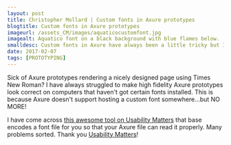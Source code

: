 ```yaml
---
layout: post
title: Christopher Mollard | Custom fonts in Axure prototypes
blogtitle: Custom fonts in Axure prototypes
imageurl: /assets_CM/images/aquaticocustomfont.jpg
imagealt: Aquatico font on a black background with blue flames below.
smalldesc: Custom fonts in Axure have always been a little tricky but I have found a solution!
date: 2017-02-07
tags: [PROTOTYPING]
---
```

<p>
Sick of Axure prototypes rendering a nicely designed page using Times New Roman?  I have always struggled to make high fidelity Axure prototypes look correct on computers that haven't got certain fonts installed.  This is because Axure doesn't support hosting a custom font somewhere...but NO MORE!
</p>
<p>
I have come across <a href="http://usabilitymatters.com/tools/axure_font_embed/#" target="_blank">this awesome tool on Usability Matters</a> that base encodes a font file for you so that your Axure file can read it properly.  Many problems sorted.  Thank you <a href="http://usabilitymatters.com/" target="_blank">Usability Matters</a>!
</p>